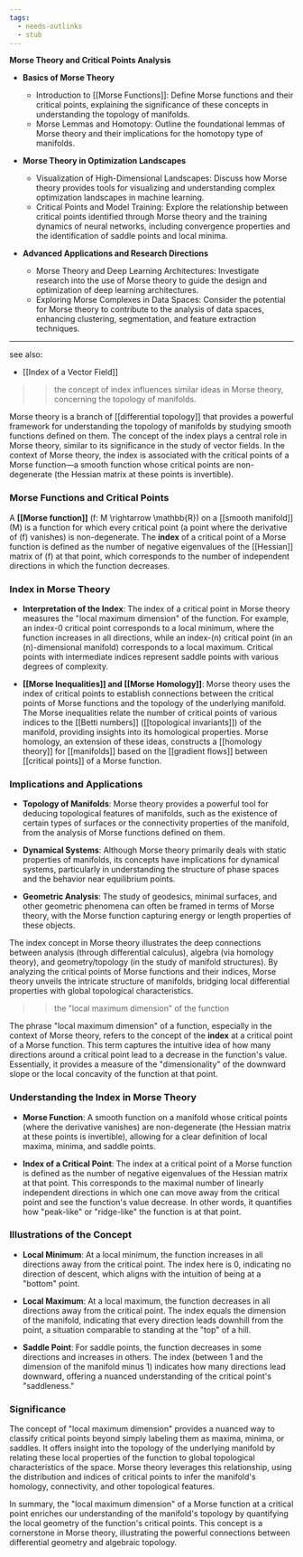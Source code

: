 ```yaml
---
tags:
  - needs-outlinks
  - stub
---
```


**Morse Theory and Critical Points Analysis**

- **Basics of Morse Theory**
    
    - Introduction to [[Morse Functions]]: Define Morse functions and their critical points, explaining the significance of these concepts in understanding the topology of manifolds.
    - Morse Lemmas and Homotopy: Outline the foundational lemmas of Morse theory and their implications for the homotopy type of manifolds.
- **Morse Theory in Optimization Landscapes**
    
    - Visualization of High-Dimensional Landscapes: Discuss how Morse theory provides tools for visualizing and understanding complex optimization landscapes in machine learning.
    - Critical Points and Model Training: Explore the relationship between critical points identified through Morse theory and the training dynamics of neural networks, including convergence properties and the identification of saddle points and local minima.
- **Advanced Applications and Research Directions**
    
    - Morse Theory and Deep Learning Architectures: Investigate research into the use of Morse theory to guide the design and optimization of deep learning architectures.
    - Exploring Morse Complexes in Data Spaces: Consider the potential for Morse theory to contribute to the analysis of data spaces, enhancing clustering, segmentation, and feature extraction techniques.
---
see also:
- [[Index of a Vector Field]]

>>the concept of index influences similar ideas in Morse theory, concerning the topology of manifolds.

Morse theory is a branch of [[differential topology]] that provides a powerful framework for understanding the topology of manifolds by studying smooth functions defined on them. The concept of the index plays a central role in Morse theory, similar to its significance in the study of vector fields. In the context of Morse theory, the index is associated with the critical points of a Morse function—a smooth function whose critical points are non-degenerate (the Hessian matrix at these points is invertible).

### Morse Functions and Critical Points

A **[[Morse function]]** \(f: M \rightarrow \mathbb{R}\) on a [[smooth manifold]] \(M\) is a function for which every critical point (a point where the derivative of \(f\) vanishes) is non-degenerate. The **index** of a critical point of a Morse function is defined as the number of negative eigenvalues of the [[Hessian]] matrix of \(f\) at that point, which corresponds to the number of independent directions in which the function decreases.

### Index in Morse Theory

- **Interpretation of the Index**: The index of a critical point in Morse theory measures the "local maximum dimension" of the function. For example, an index-0 critical point corresponds to a local minimum, where the function increases in all directions, while an index-\(n\) critical point (in an \(n\)-dimensional manifold) corresponds to a local maximum. Critical points with intermediate indices represent saddle points with various degrees of complexity.

- **[[Morse Inequalities]] and [[Morse Homology]]**: Morse theory uses the index of critical points to establish connections between the critical points of Morse functions and the topology of the underlying manifold. The Morse inequalities relate the number of critical points of various indices to the [[Betti numbers]] ([[topological invariants]]) of the manifold, providing insights into its homological properties. Morse homology, an extension of these ideas, constructs a [[homology theory]] for [[manifolds]] based on the [[gradient flows]] between [[critical points]] of a Morse function.

### Implications and Applications

- **Topology of Manifolds**: Morse theory provides a powerful tool for deducing topological features of manifolds, such as the existence of certain types of surfaces or the connectivity properties of the manifold, from the analysis of Morse functions defined on them.

- **Dynamical Systems**: Although Morse theory primarily deals with static properties of manifolds, its concepts have implications for dynamical systems, particularly in understanding the structure of phase spaces and the behavior near equilibrium points.

- **Geometric Analysis**: The study of geodesics, minimal surfaces, and other geometric phenomena can often be framed in terms of Morse theory, with the Morse function capturing energy or length properties of these objects.

The index concept in Morse theory illustrates the deep connections between analysis (through differential calculus), algebra (via homology theory), and geometry/topology (in the study of manifold structures). By analyzing the critical points of Morse functions and their indices, Morse theory unveils the intricate structure of manifolds, bridging local differential properties with global topological characteristics.

>>the "local maximum dimension" of the function

The phrase "local maximum dimension" of a function, especially in the context of Morse theory, refers to the concept of the **index** at a critical point of a Morse function. This term captures the intuitive idea of how many directions around a critical point lead to a decrease in the function's value. Essentially, it provides a measure of the "dimensionality" of the downward slope or the local concavity of the function at that point.

### Understanding the Index in Morse Theory

- **Morse Function**: A smooth function on a manifold whose critical points (where the derivative vanishes) are non-degenerate (the Hessian matrix at these points is invertible), allowing for a clear definition of local maxima, minima, and saddle points.

- **Index of a Critical Point**: The index at a critical point of a Morse function is defined as the number of negative eigenvalues of the Hessian matrix at that point. This corresponds to the maximal number of linearly independent directions in which one can move away from the critical point and see the function's value decrease. In other words, it quantifies how "peak-like" or "ridge-like" the function is at that point.

### Illustrations of the Concept

- **Local Minimum**: At a local minimum, the function increases in all directions away from the critical point. The index here is 0, indicating no direction of descent, which aligns with the intuition of being at a "bottom" point.

- **Local Maximum**: At a local maximum, the function decreases in all directions away from the critical point. The index equals the dimension of the manifold, indicating that every direction leads downhill from the point, a situation comparable to standing at the "top" of a hill.

- **Saddle Point**: For saddle points, the function decreases in some directions and increases in others. The index (between 1 and the dimension of the manifold minus 1) indicates how many directions lead downward, offering a nuanced understanding of the critical point's "saddleness."

### Significance

The concept of "local maximum dimension" provides a nuanced way to classify critical points beyond simply labeling them as maxima, minima, or saddles. It offers insight into the topology of the underlying manifold by relating these local properties of the function to global topological characteristics of the space. Morse theory leverages this relationship, using the distribution and indices of critical points to infer the manifold's homology, connectivity, and other topological features.

In summary, the "local maximum dimension" of a Morse function at a critical point enriches our understanding of the manifold's topology by quantifying the local geometry of the function's critical points. This concept is a cornerstone in Morse theory, illustrating the powerful connections between differential geometry and algebraic topology.

>
